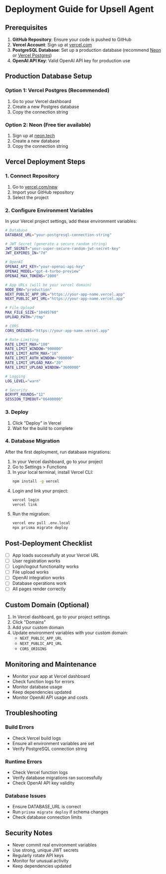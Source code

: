 # Deployment Guide for Upsell Agent

## Prerequisites

1. **GitHub Repository**: Ensure your code is pushed to GitHub
2. **Vercel Account**: Sign up at [vercel.com](https://vercel.com)
3. **PostgreSQL Database**: Set up a production database (recommend [Neon](https://neon.tech) or [Vercel Postgres](https://vercel.com/storage/postgres))
4. **OpenAI API Key**: Valid OpenAI API key for production use

## Production Database Setup

### Option 1: Vercel Postgres (Recommended)
1. Go to your Vercel dashboard
2. Create a new Postgres database
3. Copy the connection string

### Option 2: Neon (Free tier available)
1. Sign up at [neon.tech](https://neon.tech)
2. Create a new database
3. Copy the connection string

## Vercel Deployment Steps

### 1. Connect Repository
1. Go to [vercel.com/new](https://vercel.com/new)
2. Import your GitHub repository
3. Select the project

### 2. Configure Environment Variables
In your Vercel project settings, add these environment variables:

```bash
# Database
DATABASE_URL="your-postgresql-connection-string"

# JWT Secret (generate a secure random string)
JWT_SECRET="your-super-secure-random-jwt-secret-key"
JWT_EXPIRES_IN="7d"

# OpenAI
OPENAI_API_KEY="your-openai-api-key"
OPENAI_MODEL="gpt-4-turbo-preview"
OPENAI_MAX_TOKENS="2000"

# App URLs (will be your vercel domain)
NODE_ENV="production"
NEXT_PUBLIC_APP_URL="https://your-app-name.vercel.app"
NEXT_PUBLIC_API_URL="https://your-app-name.vercel.app"

# File Upload
MAX_FILE_SIZE="10485760"
UPLOAD_PATH="/tmp"

# CORS
CORS_ORIGINS="https://your-app-name.vercel.app"

# Rate Limiting
RATE_LIMIT_MAX="100"
RATE_LIMIT_WINDOW="900000"
RATE_LIMIT_AUTH_MAX="10"
RATE_LIMIT_AUTH_WINDOW="900000"
RATE_LIMIT_UPLOAD_MAX="20"
RATE_LIMIT_UPLOAD_WINDOW="3600000"

# Logging
LOG_LEVEL="warn"

# Security
BCRYPT_ROUNDS="12"
SESSION_TIMEOUT="86400000"
```

### 3. Deploy
1. Click "Deploy" in Vercel
2. Wait for the build to complete

### 4. Database Migration
After the first deployment, run database migrations:

1. In your Vercel dashboard, go to your project
2. Go to Settings > Functions
3. In your local terminal, install Vercel CLI:
   ```bash
   npm install -g vercel
   ```
4. Login and link your project:
   ```bash
   vercel login
   vercel link
   ```
5. Run the migration:
   ```bash
   vercel env pull .env.local
   npx prisma migrate deploy
   ```

## Post-Deployment Checklist

- [ ] App loads successfully at your Vercel URL
- [ ] User registration works
- [ ] Login/logout functionality works
- [ ] File upload works
- [ ] OpenAI integration works
- [ ] Database operations work
- [ ] All pages render correctly

## Custom Domain (Optional)

1. In Vercel dashboard, go to your project settings
2. Click "Domains"
3. Add your custom domain
4. Update environment variables with your custom domain:
   - `NEXT_PUBLIC_APP_URL`
   - `NEXT_PUBLIC_API_URL`
   - `CORS_ORIGINS`

## Monitoring and Maintenance

- Monitor your app at Vercel dashboard
- Check function logs for errors
- Monitor database usage
- Keep dependencies updated
- Monitor OpenAI API usage and costs

## Troubleshooting

### Build Errors
- Check Vercel build logs
- Ensure all environment variables are set
- Verify PostgreSQL connection string

### Runtime Errors
- Check Vercel function logs
- Verify database migrations ran successfully
- Check OpenAI API key validity

### Database Issues
- Ensure DATABASE_URL is correct
- Run `prisma migrate deploy` if schema changes
- Check database connection limits

## Security Notes

- Never commit real environment variables
- Use strong, unique JWT secrets
- Regularly rotate API keys
- Monitor for unusual activity
- Keep dependencies updated